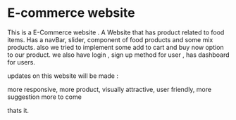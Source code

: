 # E-commerce website

 This is a E-Commerce website . A Website that has product related to food items. Has a navBar, slider, component of food products and some mix products.
 also we tried to implement some add to cart and buy now option to our product. we also have login , sign up method for user , has dashboard for users. 

 updates on this website will be made :

 more responsive,
 more product,
 visually attractive,
 user friendly,
 more suggestion
 more to come


 thats it.
